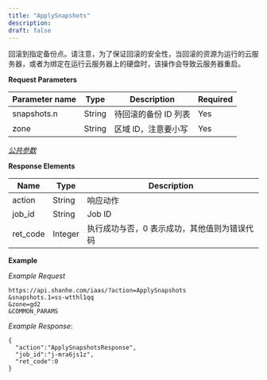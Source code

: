```yaml
---
title: "ApplySnapshots"
description: 
draft: false
---
```




回滚到指定备份点。请注意，为了保证回滚的安全性，当回滚的资源为运行的云服务器，或者为绑定在运行云服务器上的硬盘时，该操作会导致云服务器重启。

**Request Parameters**

| Parameter name | Type | Description | Required |
| --- | --- | --- | --- |
| snapshots.n | String | 待回滚的备份 ID 列表 | Yes |
| zone | String | 区域 ID，注意要小写 | Yes |

[_公共参数_](../../../parameters/)

**Response Elements**

| Name | Type | Description |
| --- | --- | --- |
| action | String | 响应动作 |
| job_id | String | Job ID |
| ret_code | Integer | 执行成功与否，0 表示成功，其他值则为错误代码 |

**Example**

_Example Request_

```
https://api.shanhe.com/iaas/?action=ApplySnapshots
&snapshots.1=ss-wtthl1qq
&zone=gd2
&COMMON_PARAMS
```

_Example Response_:

```
{
  "action":"ApplySnapshotsResponse",
  "job_id":"j-mra6js1z",
  "ret_code":0
}
```
